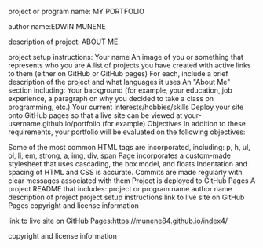 project or program name: MY PORTFOLIO

author name:EDWIN MUNENE

description of project: ABOUT ME

project setup instructions:
Your name An image of you or something that represents who you are A list of projects you have created with active links to them (either on GitHub or GitHub pages) For each, include a brief description of the project and what languages it uses An "About Me" section including: Your background (for example, your education, job experience, a paragraph on why you decided to take a class on programming, etc.) Your current interests/hobbies/skills Deploy your site onto GitHub pages so that a live site can be viewed at your-username.github.io/portfolio (for example) Objectives In addition to these requirements, your portfolio will be evaluated on the following objectives:

Some of the most common HTML tags are incorporated, including: p, h, ul, ol, li, em, strong, a, img, div, span Page incorporates a custom-made stylesheet that uses cascading, the box model, and floats Indentation and spacing of HTML and CSS is accurate. Commits are made regularly with clear messages associated with them Project is deployed to GitHub Pages A project README that includes: project or program name author name description of project project setup instructions link to live site on GitHub Pages copyright and license information

link to live site on GitHub Pages:https://munene84.github.io/index4/

copyright and license information
